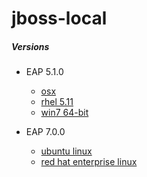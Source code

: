 # jboss-local

##### Versions
* EAP 5.1.0
  * [osx](docs/eap/5.1.0/osx/10.10.md)
  * [rhel 5.11](docs/eap/5.1.0/rhel/5.11.md)
  * [win7 64-bit](docs/eap/5.1.0/win7/x64.md)

* EAP 7.0.0
  * [ubuntu linux](/docs/eap/7.0.0/linux/ubuntu.md)
  * [red hat enterprise linux](/docs/eap/7.0.0/linux/rhel.md)
